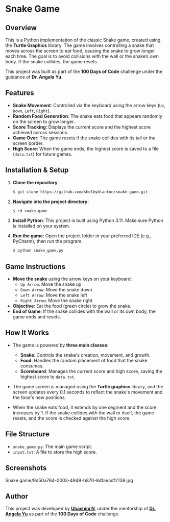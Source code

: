 # Snake Game

## Overview
This is a Python implementation of the classic Snake game, created using the **Turtle Graphics** library. The game involves controlling a snake that moves across the screen to eat food, causing the snake to grow longer each time. The goal is to avoid collisions with the wall or the snake’s own body. If the snake collides, the game resets.

This project was built as part of the **100 Days of Code** challenge under the guidance of **Dr. Angela Yu**.

## Features
- **Snake Movement**: Controlled via the keyboard using the arrow keys (`Up`, `Down`, `Left`, `Right`).
- **Random Food Generation**: The snake eats food that appears randomly on the screen to grow longer.
- **Score Tracking**: Displays the current score and the highest score achieved across sessions.
- **Game Over**: The game resets if the snake collides with its tail or the screen border.
- **High Score**: When the game ends, the highest score is saved to a file (`data.txt`) for future games.

## Installation & Setup

1. **Clone the repository**:

    ```bash
    $ git clone https://github.com/shelbyblanton/snake-game.git
    ```

2. **Navigate into the project directory**:

    ```bash
    $ cd snake-game
    ```

3. **Install Python**: This project is built using Python 3.11. Make sure Python is installed on your system.

4. **Run the game**: Open the project folder in your preferred IDE (e.g., PyCharm), then run the program.

    ```bash
    $ python snake_game.py
    ```

## Game Instructions
- **Move the snake** using the arrow keys on your keyboard:
  - `Up Arrow`: Move the snake up
  - `Down Arrow`: Move the snake down
  - `Left Arrow`: Move the snake left
  - `Right Arrow`: Move the snake right
- **Objective**: Eat the food (green circle) to grow the snake.
- **End of Game**: If the snake collides with the wall or its own body, the game ends and resets.

## How It Works
- The game is powered by **three main classes**:
  - **Snake**: Controls the snake's creation, movement, and growth.
  - **Food**: Handles the random placement of food that the snake consumes.
  - **Scoreboard**: Manages the current score and high score, saving the highest score to `data.txt`.

- The game screen is managed using the **Turtle graphics** library, and the screen updates every 0.1 seconds to reflect the snake's movement and the food's new positions.

- When the snake eats food, it extends by one segment and the score increases by 1. If the snake collides with the wall or itself, the game resets, and the score is checked against the high score.

## File Structure
- `snake_game.py`: The main game script.
- `input.txt`: A file to store the high score.

## Screenshots

Snake game/9d50a764-0003-4949-b870-8dfaeadf2139.jpg

## Author
This project was developed by **[Uhashini N](https://www.linkedin.com/in/uhashini-n-3b144a291/)**, under the mentorship of **[Dr. Angela Yu](https://www.udemy.com/user/4b4368a3-b5c8-4529-aa65-2056ec31f37e/)** as part of the **100 Days of Code** challenge.
